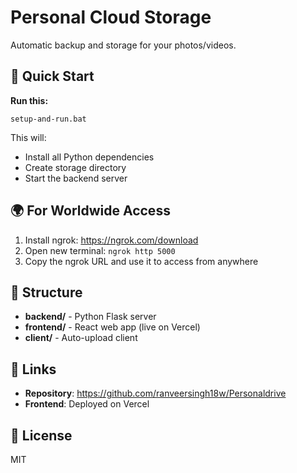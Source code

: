 # Personal Cloud Storage

Automatic backup and storage for your photos/videos.

## 🚀 Quick Start

**Run this:**
```
setup-and-run.bat
```

This will:
- Install all Python dependencies
- Create storage directory
- Start the backend server

## 🌍 For Worldwide Access

1. Install ngrok: https://ngrok.com/download
2. Open new terminal: `ngrok http 5000`
3. Copy the ngrok URL and use it to access from anywhere

## 📁 Structure

- **backend/** - Python Flask server
- **frontend/** - React web app (live on Vercel)
- **client/** - Auto-upload client

## 🔗 Links

- **Repository**: https://github.com/ranveersingh18w/Personaldrive
- **Frontend**: Deployed on Vercel

## 📝 License

MIT
